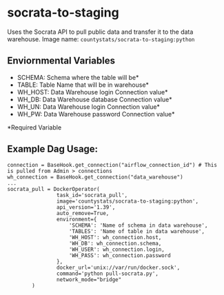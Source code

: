 # socrata-to-staging

Uses the Socrata API to pull public data and transfer it to the data warehouse.
Image name: `countystats/socrata-to-staging:python`

## Enviornmental Variables
* SCHEMA: Schema where the table will be*
* TABLE: Table Name that will be in warehouse*
* WH_HOST: Data Warehouse login Connection value*
* WH_DB: Data Warehouse database Connection value*
* WH_UN: Data Warehouse login Connection value*
* WH_PW: Data Warehouse password Connection value*

*Required Variable

## Example Dag Usage:
```
connection = BaseHook.get_connection("airflow_connection_id") # This is pulled from Admin > connections
wh_connection = BaseHook.get_connection("data_warehouse")
...
socrata_pull = DockerOperator(
                task_id='socrata_pull',
                image='countystats/socrata-to-staging:python',
                api_version='1.39',
                auto_remove=True,
                environment={
                    'SCHEMA': 'Name of schema in data warehouse',
                    'TABLES': 'Name of table in data warehouse',
                    'WH_HOST': wh_connection.host,
                    'WH_DB': wh_connection.schema,
                    'WH_USER': wh_connection.login,
                    'WH_PASS': wh_connection.password
                },
                docker_url='unix://var/run/docker.sock',
                command='python pull-socrata.py',
                network_mode="bridge"
        )
```
